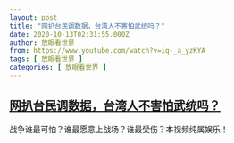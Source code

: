 ```yaml
---
layout: post
title: "网扒台民调数据，台湾人不害怕武统吗？"
date: 2020-10-13T02:31:55.000Z
author: 放眼看世界
from: https://www.youtube.com/watch?v=iq-_a_yzKYA
tags: [ 放眼看世界 ]
categories: [ 放眼看世界 ]
---
```

<!--1602556315000-->
[网扒台民调数据，台湾人不害怕武统吗？](https://www.youtube.com/watch?v=iq-_a_yzKYA)
------

<div>
战争谁最可怕？谁最愿意上战场？谁最受伤？本视频纯属娱乐！
</div>

